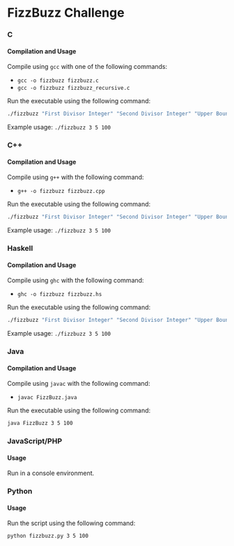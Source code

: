 # FizzBuzz Challenge

### C
#### Compilation and Usage

Compile using `gcc` with one of the following commands:

* `gcc -o fizzbuzz fizzbuzz.c`
* `gcc -o fizzbuzz fizzbuzz_recursive.c`

 Run the executable using the following command:
```bash
./fizzbuzz "First Divisor Integer" "Second Divisor Integer" "Upper Bound Integer"
```
Example usage: `./fizzbuzz 3 5 100`

### C++
#### Compilation and Usage

Compile using `g++` with the following command:

* `g++ -o fizzbuzz fizzbuzz.cpp`

 Run the executable using the following command:
```bash
./fizzbuzz "First Divisor Integer" "Second Divisor Integer" "Upper Bound Integer"
```
Example usage: `./fizzbuzz 3 5 100`

### Haskell
#### Compilation and Usage

Compile using `ghc` with the following command:

* `ghc -o fizzbuzz fizzbuzz.hs`

 Run the executable using the following command:
```bash
./fizzbuzz "First Divisor Integer" "Second Divisor Integer" "Upper Bound Integer"
```
Example usage: `./fizzbuzz 3 5 100`

### Java
#### Compilation and Usage

Compile using `javac` with the following command:

* `javac FizzBuzz.java`

 Run the executable using the following command:
```bash
java FizzBuzz 3 5 100
```
### JavaScript/PHP
#### Usage

 Run in a console environment.

### Python
#### Usage

Run the script using the following command:
```bash
python fizzbuzz.py 3 5 100
```